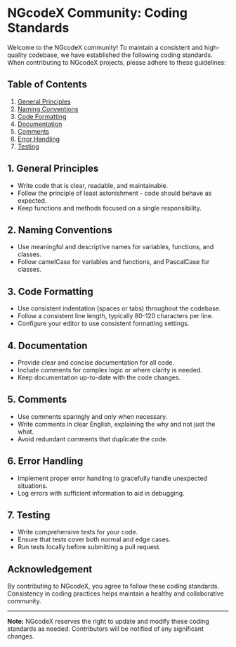 # NGcodeX Community: Coding Standards

Welcome to the NGcodeX community! To maintain a consistent and high-quality codebase, we have established the following coding standards. When contributing to NGcodeX projects, please adhere to these guidelines:

## Table of Contents

1. [General Principles](#1-general-principles)
2. [Naming Conventions](#2-naming-conventions)
3. [Code Formatting](#3-code-formatting)
4. [Documentation](#4-documentation)
5. [Comments](#5-comments)
6. [Error Handling](#6-error-handling)
7. [Testing](#7-testing)

## 1. General Principles

- Write code that is clear, readable, and maintainable.
- Follow the principle of least astonishment - code should behave as expected.
- Keep functions and methods focused on a single responsibility.

## 2. Naming Conventions

- Use meaningful and descriptive names for variables, functions, and classes.
- Follow camelCase for variables and functions, and PascalCase for classes.

## 3. Code Formatting

- Use consistent indentation (spaces or tabs) throughout the codebase.
- Follow a consistent line length, typically 80-120 characters per line.
- Configure your editor to use consistent formatting settings.

## 4. Documentation

- Provide clear and concise documentation for all code.
- Include comments for complex logic or where clarity is needed.
- Keep documentation up-to-date with the code changes.

## 5. Comments

- Use comments sparingly and only when necessary.
- Write comments in clear English, explaining the why and not just the what.
- Avoid redundant comments that duplicate the code.

## 6. Error Handling

- Implement proper error handling to gracefully handle unexpected situations.
- Log errors with sufficient information to aid in debugging.

## 7. Testing

- Write comprehensive tests for your code.
- Ensure that tests cover both normal and edge cases.
- Run tests locally before submitting a pull request.

## Acknowledgement

By contributing to NGcodeX, you agree to follow these coding standards. Consistency in coding practices helps maintain a healthy and collaborative community.

---

**Note:** NGcodeX reserves the right to update and modify these coding standards as needed. Contributors will be notified of any significant changes.

